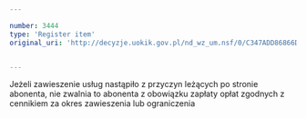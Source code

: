 ```yaml
---

number: 3444
type: 'Register item'
original_uri: 'http://decyzje.uokik.gov.pl/nd_wz_um.nsf/0/C347ADD86866DD8EC1257A4C003BA6F5?OpenDocument'


---
```


Jeżeli zawieszenie usług nastąpiło z przyczyn leżących po stronie abonenta, nie zwalnia to abonenta z obowiązku zapłaty opłat zgodnych z cennikiem za okres zawieszenia lub ograniczenia
